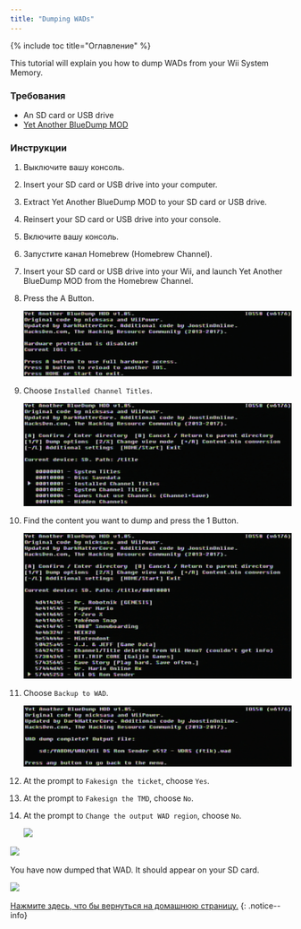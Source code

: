 ```yaml
---
title: "Dumping WADs"
---
```


{% include toc title="Оглавление" %}

This tutorial will explain you how to dump WADs from your Wii System Memory.

### Требования

+ An SD card or USB drive
+ [Yet Another BlueDump MOD](https://oscwii.org/library/app/Yet-Another-BlueDump-Mod)

### Инструкции

1. Выключите вашу консоль.
1. Insert your SD card or USB drive into your computer.
1. Extract Yet Another BlueDump MOD to your SD card or USB drive.
1. Reinsert your SD card or USB drive into your console.
1. Включите вашу консоль.
1. Запустите канал Homebrew (Homebrew Channel).
1. Insert your SD card or USB drive into your Wii, and launch Yet Another BlueDump MOD from the Homebrew Channel.
1. Press the A Button.

    ![](/images/homebrew/DumpWADS/1.png)

1. Choose `Installed Channel Titles`.

    ![](/images/homebrew/DumpWADS/2.png)

1. Find the content you want to dump and press the 1 Button.

    ![](/images/homebrew/DumpWADS/3.png)

1. Choose `Backup to WAD`.

    ![](/images/homebrew/DumpWADS/4.png)

1. At the prompt to `Fakesign the ticket`, choose `Yes`.
1. At the prompt to `Fakesign the TMD`, choose `No`.
1. At the prompt to `Change the output WAD region`, choose `No`.

    ![](/images/homebrew/DumpWADS/5.png)

![](/images/homebrew/DumpWADS/6.png)

You have now dumped that WAD. It should appear on your SD card.

![](/images/homebrew/DumpWADS/7.png)

[Нажмите здесь, что бы вернуться на домашнюю страницу.](site-navigation)
{: .notice--info}